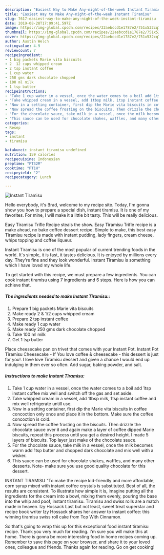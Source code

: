 ```yaml
---
description: "Easiest Way to Make Any-night-of-the-week Instant Tiramisu"
title: "Easiest Way to Make Any-night-of-the-week Instant Tiramisu"
slug: 7617-easiest-way-to-make-any-night-of-the-week-instant-tiramisu
date: 2019-08-28T17:09:41.597Z
image: https://img-global.cpcdn.com/recipes/22aebccd1e1787e2/751x532cq70/instant-tiramisu-recipe-main-photo.jpg
thumbnail: https://img-global.cpcdn.com/recipes/22aebccd1e1787e2/751x532cq70/instant-tiramisu-recipe-main-photo.jpg
cover: https://img-global.cpcdn.com/recipes/22aebccd1e1787e2/751x532cq70/instant-tiramisu-recipe-main-photo.jpg
author: Austin Welch
ratingvalue: 4.9
reviewcount: 7
recipeingredient:
- 1 big packets Marie vita biscuits
- 2  12 cups whipped cream
- 2 tsp instant coffee
- 1 cup water
- 250 gms dark chocolate chopped
- 100 ml milk
- 1 tsp butter
recipeinstructions:
- "Take 1 cup water in a vessel, once the water comes to a boil add 1tsp instant coffee mix well and switch off the gas and set aside."
- "Take whipped cream in a vessel, add 1tbsp milk, 1tsp instant coffee and mix well refrigerate untill use."
- "Now in a setting container, first dip the Marie vita biscuits in coffee concoction only once and place it in the bottom. Make sure the coffee concoction is cold."
- "Now spread the coffee frosting on the biscuits. Then drizzle the chocolate sauce over it and again make a layer of coffee dipped Marie biscuits, repeat this process until you get a desired height. I made 5 layers of biscuits. Top layer just make of the chocolate sauce."
- "For the chocolate sauce, take milk in a vessel, once the milk becomes warm add 1tsp butter and chopped dark chocolate and mix well with a wisker."
- "This sauce can be used for chocolate shakes, waffles, and many other desserts. Note- make sure you use good quality chocolate for this dessert."
categories:
- Resep
tags:
- instant
- tiramisu

katakunci: instant tiramisu undefined
nutrition: 159 calories
recipecuisine: Indonesian
preptime: "PT32M"
cooktime: "PT1H"
recipeyield: "2"
recipecategory: Lunch

---
```



![Instant Tiramisu](https://img-global.cpcdn.com/recipes/22aebccd1e1787e2/751x532cq70/instant-tiramisu-recipe-main-photo.jpg)

Hello everybody, it's Brad, welcome to my recipe site. Today, I'm gonna show you how to prepare a special dish, instant tiramisu. It is one of my favorites. For mine, I will make it a little bit tasty. This will be really delicious.

Easy Tiramisu Trifle Recipe steals the show. Easy Tiramisu Trifle recipe is a make ahead, no bake coffee dessert recipe. Simple to make, this best easy Tiramisu recipe is made with instant pudding, lady fingers, cream cheese, whips topping and coffee liqueur.

Instant Tiramisu is one of the most popular of current trending foods in the world. It's simple, it is fast, it tastes delicious. It is enjoyed by millions every day. They're fine and they look wonderful. Instant Tiramisu is something which I have loved my whole life.


To get started with this recipe, we must prepare a few ingredients. You can cook instant tiramisu using 7 ingredients and 6 steps. Here is how you can achieve that.

##### The ingredients needed to make Instant Tiramisu::

1. Prepare 1 big packets Marie vita biscuits
1. Make ready 2 &amp; 1/2 cups whipped cream
1. Prepare 2 tsp instant coffee
1. Make ready 1 cup water
1. Make ready 250 gms dark chocolate chopped
1. Take 100 ml milk
1. Get 1 tsp butter


Place cheesecake pan on trivet that comes with your Instant Pot. Instant Pot Tiramisu Cheesecake - If You love coffee &amp; cheesecake - this dessert is just for you!. I love love Tiramisu dessert and given a chance I would end up indulging in them ever so often. Add sugar, baking powder, and salt. 

##### Instructions to make Instant Tiramisu:

1. Take 1 cup water in a vessel, once the water comes to a boil add 1tsp instant coffee mix well and switch off the gas and set aside.
1. Take whipped cream in a vessel, add 1tbsp milk, 1tsp instant coffee and mix well refrigerate untill use.
1. Now in a setting container, first dip the Marie vita biscuits in coffee concoction only once and place it in the bottom. Make sure the coffee concoction is cold.
1. Now spread the coffee frosting on the biscuits. Then drizzle the chocolate sauce over it and again make a layer of coffee dipped Marie biscuits, repeat this process until you get a desired height. I made 5 layers of biscuits. Top layer just make of the chocolate sauce.
1. For the chocolate sauce, take milk in a vessel, once the milk becomes warm add 1tsp butter and chopped dark chocolate and mix well with a wisker.
1. This sauce can be used for chocolate shakes, waffles, and many other desserts. Note- make sure you use good quality chocolate for this dessert.


INSTANT TIRAMISU &#34;To make the recipe kid-friendly and more affordable, corn syrup mixed with instant coffee crystals is substituted. Best of all, the results are consistent. To illustrate how simple it is, imagine putting all the ingredients for the cream into a bowl, mixing them evenly, pouring the base into the whip and poof, instant tiramisu. Tiramisu and swiss rolls are a match made in heaven. Izy Hossack Last but not least, sweet treat superstar and recipe book writer Izy Hossack shares her answer to instant coffee: this winning tiramisu swiss roll cake from Top With Cinnamon. 

So that's going to wrap this up for this exceptional food instant tiramisu recipe. Thank you very much for reading. I'm sure you will make this at home. There is gonna be more interesting food in home recipes coming up. Remember to save this page on your browser, and share it to your loved ones, colleague and friends. Thanks again for reading. Go on get cooking!
